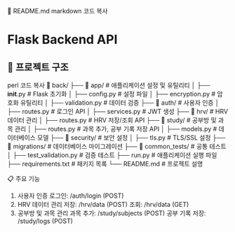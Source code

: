 📖 README.md
markdown
코드 복사
# Flask Backend API

## 📂 프로젝트 구조
perl
코드 복사
📁 back/
├── 📂 app/              # 애플리케이션 설정 및 유틸리티
│   ├── __init__.py      # Flask 초기화
│   ├── config.py        # 설정 파일
│   ├── encryption.py    # 암호화 유틸리티
│   ├── validation.py    # 데이터 검증
├── 📂 auth/             # 사용자 인증
│   ├── routes.py        # 로그인 API
│   ├── services.py      # JWT 생성
├── 📂 hrv/              # HRV 데이터 관리
│   ├── routes.py        # HRV 저장/조회 API
├── 📂 study/            # 공부방 및 과목 관리
│   ├── routes.py        # 과목 추가, 공부 기록 저장 API
│   ├── models.py        # 데이터베이스 모델
├── 📂 security/         # 보안 설정
│   ├── tls.py           # TLS/SSL 설정
├── 📂 migrations/       # 데이터베이스 마이그레이션
├── 📂 common_tests/     # 공통 테스트
│   ├── test_validation.py  # 검증 테스트
├── run.py               # 애플리케이션 실행 파일
├── requirements.txt     # 패키지 목록
└── README.md            # 프로젝트 설명



📋 주요 기능
1. 사용자 인증
로그인: /auth/login (POST)
2. HRV 데이터 관리
저장: /hrv/data (POST)
조회: /hrv/data (GET)
3. 공부방 및 과목 관리
과목 추가: /study/subjects (POST)
공부 기록 저장: /study/logs (POST)

